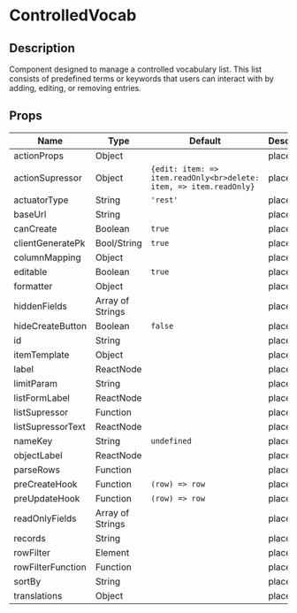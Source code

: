 # ControlledVocab

## Description

Component designed to manage a controlled vocabulary list. This list consists of predefined terms or keywords that users can interact with by adding, editing, or removing entries.

## Props

Name | Type | Default | Description
--- | --- | --- | ---
actionProps | Object | | placeholder
actionSupressor | Object | `{edit: item: => item.readOnly<br>delete: item, => item.readOnly}` | placeholder
actuatorType | String | `'rest'` | placeholder
baseUrl | String | | placeholder
canCreate | Boolean | `true` | placeholder
clientGeneratePk | Bool/String | `true` | placeholder
columnMapping | Object | | placeholder
editable | Boolean | `true` | placeholder
formatter | Object | | placeholder
hiddenFields | Array of Strings | | placeholder
hideCreateButton | Boolean | `false` | placeholder
id | String | | placeholder
itemTemplate | Object | | placeholder
label | ReactNode | | placeholder
limitParam | String | | placeholder
listFormLabel | ReactNode | | placeholder
listSupressor | Function | | placeholder
listSupressorText | ReactNode | | placeholder
nameKey | String | `undefined` | placeholder
objectLabel | ReactNode | | placeholder
parseRows | Function | | placeholder
preCreateHook | Function | `(row) => row` | placeholder
preUpdateHook | Function | `(row) => row` | placeholder
readOnlyFields | Array of Strings | | placeholder
records | String | | placeholder
rowFilter | Element | | placeholder
rowFilterFunction | Function | | placeholder
sortBy | String | | placeholder
translations | Object | | placeholder